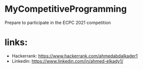 # MyCompetitiveProgramming
Prepare to participate in the ECPC 2021 competition
# links:
- Hackerrank: 
https://www.hackerrank.com/ahmedabdalkader1
- Linkedin: https://www.linkedin.com/in/ahmed-elkady1/

